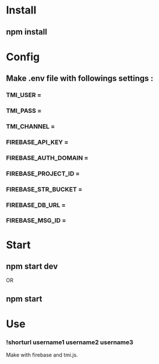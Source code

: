 # Install
## npm install

# Config
## Make .env file with followings settings : 

### TMI_USER = 
### TMI_PASS = 
### TMI_CHANNEL = 
### FIREBASE_API_KEY = 
### FIREBASE_AUTH_DOMAIN = 
### FIREBASE_PROJECT_ID = 
### FIREBASE_STR_BUCKET = 
### FIREBASE_DB_URL = 
### FIREBASE_MSG_ID = 

# Start
## npm start dev
OR
## npm start

# Use
### !shorturl username1 username2 username3


Make with firebase and tmi.js.